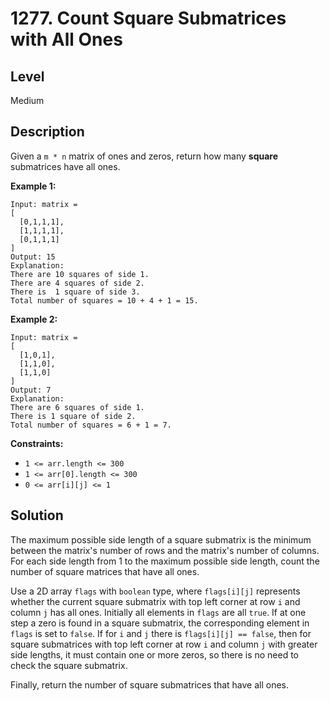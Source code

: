 # 1277. Count Square Submatrices with All Ones
## Level
Medium

## Description
Given a `m * n` matrix of ones and zeros, return how many **square** submatrices have all ones.

**Example 1:**
```
Input: matrix =
[
  [0,1,1,1],
  [1,1,1,1],
  [0,1,1,1]
]
Output: 15
Explanation: 
There are 10 squares of side 1.
There are 4 squares of side 2.
There is  1 square of side 3.
Total number of squares = 10 + 4 + 1 = 15.
```
**Example 2:**
```
Input: matrix = 
[
  [1,0,1],
  [1,1,0],
  [1,1,0]
]
Output: 7
Explanation: 
There are 6 squares of side 1.  
There is 1 square of side 2. 
Total number of squares = 6 + 1 = 7.
```

**Constraints:**

* `1 <= arr.length <= 300`
* `1 <= arr[0].length <= 300`
* `0 <= arr[i][j] <= 1`

## Solution
The maximum possible side length of a square submatrix is the minimum between the matrix's number of rows and the matrix's number of columns. For each side length from 1 to the maximum possible side length, count the number of square matrices that have all ones.

Use a 2D array `flags` with `boolean` type, where `flags[i][j]` represents whether the current square submatrix with top left corner at row `i` and column `j` has all ones. Initially all elements in `flags` are all `true`. If at one step a zero is found in a square submatrix, the corresponding element in `flags` is set to `false`. If for `i` and `j` there is `flags[i][j] == false`, then for square submatrices with top left corner at row `i` and column `j` with greater side lengths, it must contain one or more zeros, so there is no need to check the square submatrix.

Finally, return the number of square submatrices that have all ones.
